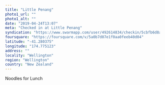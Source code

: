 ```yaml
---
title: "Little Penang"
photo1_url: ""
photo1_alt: ""
date: "2019-04-24T13:07"
meta: "Checked in at Little Penang"
syndication: "https://www.swarmapp.com/user/492614834/checkin/5cbfb6d8a6031c002c92397a"
foursquare: "https://foursquare.com/v/5a0b7d07e1f0aa0feeb40d04"
latitude: "-41.280375"
longitude: "174.775123"
address: ""
locality: "Wellington"
region: "Wellington"
country: "New Zealand"
---
```

Noodles for Lunch

